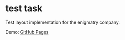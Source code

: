 # test task
Test layout implementation for the enigmatry company.

Demo: [GitHub Pages](https://yeivanova.github.io/test-task/)
